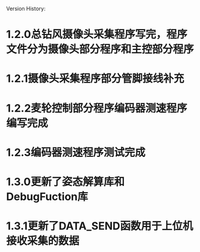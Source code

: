 Version History:
# 1.2.0总钻风摄像头采集程序写完，程序文件分为摄像头部分程序和主控部分程序
# 1.2.1摄像头采集程序部分管脚接线补充
# 1.2.2麦轮控制部分程序编码器测速程序编写完成
# 1.2.3编码器测速程序测试完成
# 1.3.0更新了姿态解算库和DebugFuction库
# 1.3.1更新了DATA_SEND函数用于上位机接收采集的数据
